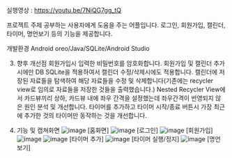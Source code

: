실행영상 :
https://youtu.be/7NjQG7gg_tQ

프로젝트 주제
공부하는 사용자에게 도움을 주는 어플입니다. 로그인, 회원가입, 캘린더, 타이머, 명언보기 등의 기능을 제공합니다.

개발환경
Android oreo/Java/SQLite/Android Studio

3. 향후 개선점
회원가입시 입력한 비밀번호를 암호화합니다.
회원가입 및 캘린더 추가시에만 DB SQLite을 적용하여서 캘린더 수정/삭제시에도 적용합니다.
캘린더에 저장된 자료들을 탐색하여 해당 자료들을 수정 및 삭제합니다(기존에는 recycler view로 임의로 자료들을 저장한 것들을 출력했습니다.)
Nested Recycler View에서 카드뷰끼리 상하, 카드뷰 내에 좌우 간격을 설정했는데 좌우간격이 반영되지 않은 원인 분석 및 개선합니다.
타이머를 추가하고 타이머 시작/종료 버튼시 가장 최근에 추가한 것의 타이머만 동작하는 것을 개선합니다.

4. 기능 및 캡쳐화면
![image](https://user-images.githubusercontent.com/58525009/102716513-b387ca00-431f-11eb-894c-3b74331316bb.png)
[홈화면]
![image](https://user-images.githubusercontent.com/58525009/102716515-b8e51480-431f-11eb-8def-8666f3f632f1.png)
[로그인]
![image](https://user-images.githubusercontent.com/58525009/102716517-bedaf580-431f-11eb-9751-984279bbe0fd.png)
[회원가입]
![image](https://user-images.githubusercontent.com/58525009/102716523-c6020380-431f-11eb-94f4-c713f09cdb26.png)
![image](https://user-images.githubusercontent.com/58525009/102716528-cdc1a800-431f-11eb-8596-71812a16e45c.png)
[타이머 추가]
![image](https://user-images.githubusercontent.com/58525009/102716533-d2865c00-431f-11eb-9890-9b9cb60bf746.png)
[타이머 실행/정지]
![image](https://user-images.githubusercontent.com/58525009/102716541-dade9700-431f-11eb-9c54-8be6490265bf.png)
[명언보기]

